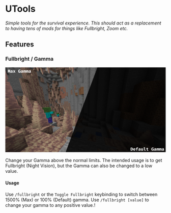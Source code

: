 # UTools
_Simple tools for the survival experience. This should act as a replacement to having tens of mods for things like Fullbright, Zoom etc._

## Features

### Fullbright / Gamma

![Gamma Comparism](assets%2Fgammacomparism.png)

Change your Gamma above the normal limits. The intended usage is to get Fullbright (Night Vision), but the Gamma can also be changed to a low value.

#### Usage

Use `/fullbright` or the `Toggle Fullbright` keybinding to switch between 1500% (Max) or 100% (Default) gamma.
Use `/fullbright [value]` to change your gamma to any positive value.!
